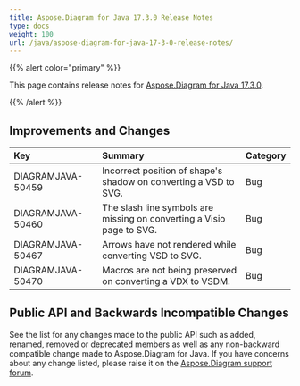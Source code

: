 ```yaml
---
title: Aspose.Diagram for Java 17.3.0 Release Notes
type: docs
weight: 100
url: /java/aspose-diagram-for-java-17-3-0-release-notes/
---
```


{{% alert color="primary" %}} 

This page contains release notes for [Aspose.Diagram for Java 17.3.0](http://maven.aspose.com/repository/simple/ext-release-local/com/aspose/aspose-diagram/17.3.0/).

{{% /alert %}} 
## **Improvements and Changes**

|**Key**|**Summary**|**Category**|
| :- | :- | :- |
|DIAGRAMJAVA-50459|Incorrect position of shape's shadow on converting a VSD to SVG.|Bug|
|DIAGRAMJAVA-50460|The slash line symbols are missing on converting a Visio page to SVG.|Bug|
|DIAGRAMJAVA-50467|Arrows have not rendered while converting VSD to SVG.|Bug|
|DIAGRAMJAVA-50470|Macros are not being preserved on converting a VDX to VSDM.|Bug|
## **Public API and Backwards Incompatible Changes**
See the list for any changes made to the public API such as added, renamed, removed or deprecated members as well as any non-backward compatible change made to Aspose.Diagram for Java. If you have concerns about any change listed, please raise it on the [Aspose.Diagram support forum](https://forum.aspose.com/c/diagram/17).
